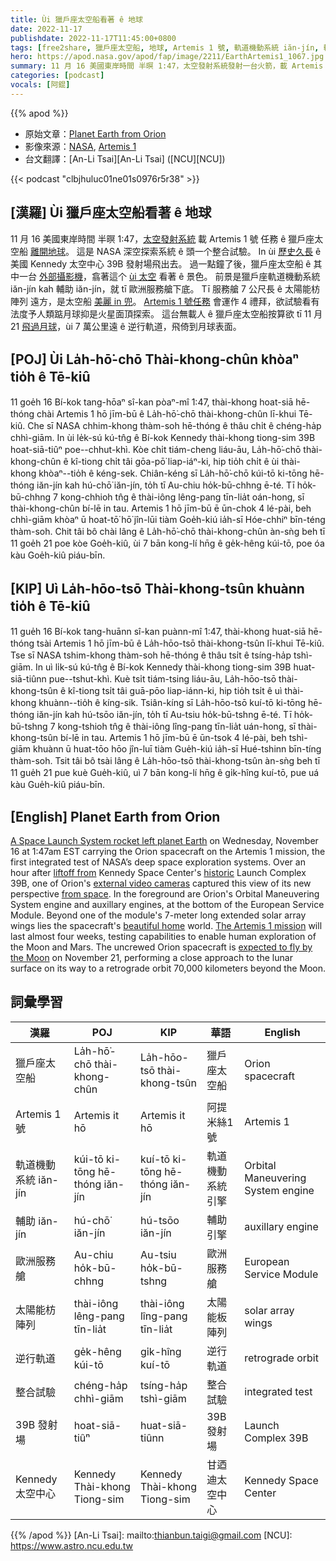 ```yaml
---
title: Ùi 獵戶座太空船看著 ê 地球
date: 2022-11-17
publishdate: 2022-11-17T11:45:00+0800
tags: [free2share, 獵戶座太空船, 地球, Artemis 1 號, 軌道機動系統 iăn-jín, 輔助 iăn-jín, 歐洲服務艙, 太陽能枋陣列, 逆行軌道, 整合試驗, 39B 發射場, Kennedy 太空中心]
hero: https://apod.nasa.gov/apod/fap/image/2211/EarthArtemis1_1067.jpg
summary: 11 月 16 美國東岸時間 半暝 1:47，太空發射系統發射一台火箭，載 Artemis 1 號 任務 ê 獵戶座太空船離開地球，這是 NASA 深空探索系統 ê 頭一个整合試驗。
categories: [podcast]
vocals: [阿錕]
---
```


{{% apod %}}

- 原始文章：[Planet Earth from Orion](https://apod.nasa.gov/apod/ap221117.html)
- 影像來源：[NASA](https://www.nasa.gov/), [Artemis 1](https://www.nasa.gov/artemis-1)
- 台文翻譯：[An-Li Tsai][An-Li Tsai] ([NCU][NCU])

{{< podcast "clbjhuluc01ne01s0976r5r38" >}}

## [漢羅] Ùi 獵戶座太空船看著 ê 地球
11 月 16 美國東岸時間 半暝 1:47，[太空發射系統][A Space Launch System rocket left planet Earth] 載 Artemis 1 號 任務 ê 獵戶座太空船 [離開地球][liftoff from]。
這是 NASA 深空探索系統 ê 頭一个整合試驗。
In ùi [歷史久長][historic] ê 美國 Kennedy 太空中心 39B 發射場飛出去。
過一點鐘了後，獵戶座太空船 ê 其中一台 [外部攝影機][external video cameras]，翕著這个 [ùi 太空][from space] 看著 ê 景色。
前景是獵戶座軌道機動系統 iăn-jín kah 輔助 iăn-jín，就 tī 歐洲服務艙下底。
Tī 服務艙 7 公尺長 ê 太陽能枋陣列 遠方，是太空船 [美麗 in 兜][beautiful home]。
[Artemis 1 號任務][The Artemis 1 mission] 會運作 4 禮拜，欲試驗看有法度予人類踮月球抑是火星面頂探索。
這台無載人 ê 獵戶座太空船按算欲 tī 11 月 21 [飛過月球][expected to fly by the Moon]，ùi 7 萬公里遠 ê 逆行軌道，飛倚到月球表面。




## [POJ] Ùi La̍h-hō͘-chō Thài-khong-chûn khòaⁿ tio̍h ê Tē-kiû
11 goe̍h 16 Bí-kok tang-hōaⁿ sî-kan pòaⁿ-mî 1:47, thài-khong hoat-siā hē-thóng chài Artemis 1 hō jīm-bū ê La̍h-hō͘-chō thài-khong-chûn lī-khui Tē-kiû.
Che sī NASA chhim-khong thàm-soh hē-thóng ê thâu chi̍t ê chéng-ha̍p chhì-giām.
In ùi le̍k-sú kú-tn̂g ê Bí-kok Kennedy thài-khong tiong-sim 39B hoat-siā-tiûⁿ poe--chhut-khì.
Kòe chi̍t tiám-cheng liáu-āu, La̍h-hō͘-chō thài-khong-chûn ê kî-tiong chi̍t tâi gōa-pō͘ liap-iáⁿ-ki, hip tio̍h chi̍t ê ùi thài-khong khòaⁿ--tio̍h ê kéng-sek.
Chiân-kéng sī La̍h-hō͘-chō kúi-tō ki-tōng hē-thóng iăn-jín kah hú-chō͘ iăn-jín, to̍h tī Au-chiu ho̍k-bū-chhng ē-té.
Tī ho̍k-bū-chhng 7 kong-chhioh tn̂g ê thài-iông lêng-pang tīn-lia̍t oán-hong, sī thài-khong-chûn bí-lē in tau.
Artemis 1 hō jīm-bū ē ūn-chok 4 lé-pài, beh chhì-giām khòaⁿ ū hoat-tō͘ hō͘ jîn-lūi tiàm Goe̍h-kiú ia̍h-sī Hóe-chhiⁿ bīn-téng thàm-soh.
Chit tâi bô chài lâng ê La̍h-hō͘-chō thài-khong-chûn àn-sǹg beh tī 11 goe̍h 21 poe kòe Goe̍h-kiû, ùi 7 bān kong-lí hn̄g ê ge̍k-hêng kúi-tō, poe óa kàu Goe̍h-kiû piáu-bīn.


## [KIP] Uì La̍h-hōo-tsō Thài-khong-tsûn khuànn tio̍h ê Tē-kiû
11 gue̍h 16 Bí-kok tang-huānn sî-kan puànn-mî 1:47, thài-khong huat-siā hē-thóng tsài Artemis 1 hō jīm-bū ê La̍h-hōo-tsō thài-khong-tsûn lī-khui Tē-kiû.
Tse sī NASA tshim-khong thàm-soh hē-thóng ê thâu tsi̍t ê tsíng-ha̍p tshì-giām.
In uì li̍k-sú kú-tn̂g ê Bí-kok Kennedy thài-khong tiong-sim 39B huat-siā-tiûnn pue--tshut-khì.
Kuè tsi̍t tiám-tsing liáu-āu, La̍h-hōo-tsō thài-khong-tsûn ê kî-tiong tsi̍t tâi guā-pōo liap-iánn-ki, hip tio̍h tsi̍t ê uì thài-khong khuànn--tio̍h ê kíng-sik.
Tsiân-kíng sī La̍h-hōo-tsō kuí-tō ki-tōng hē-thóng iăn-jín kah hú-tsōo iăn-jín, to̍h tī Au-tsiu ho̍k-bū-tshng ē-té.
Tī ho̍k-bū-tshng 7 kong-tshioh tn̂g ê thài-iông lîng-pang tīn-lia̍t uán-hong, sī thài-khong-tsûn bí-lē in tau.
Artemis 1 hō jīm-bū ē ūn-tsok 4 lé-pài, beh tshì-giām khuànn ū huat-tōo hōo jîn-luī tiàm Gue̍h-kiú ia̍h-sī Hué-tshinn bīn-tíng thàm-soh.
Tsit tâi bô tsài lâng ê La̍h-hōo-tsō thài-khong-tsûn àn-sǹg beh tī 11 gue̍h 21 pue kuè Gue̍h-kiû, uì 7 bān kong-lí hn̄g ê gi̍k-hîng kuí-tō, pue uá kàu Gue̍h-kiû piáu-bīn.



## [English] Planet Earth from Orion
[A Space Launch System rocket left planet Earth][A Space Launch System rocket left planet Earth] on Wednesday, November 16 at 1:47am EST carrying the Orion spacecraft on the Artemis 1 mission, the first integrated test of NASA’s deep space exploration systems.
Over an hour after [liftoff from][liftoff from] Kennedy Space Center's [historic][historic] Launch Complex 39B, one of Orion's [external video cameras][external video cameras] captured this view of its new perspective [from space][from space].
In the foreground are Orion's Orbital Maneuvering System engine and auxillary engines, at the bottom of the European Service Module.
Beyond one of the module's 7-meter long extended solar array wings lies the spacecraft's [beautiful home][beautiful home] world.
[The Artemis 1 mission][The Artemis 1 mission] will last almost four weeks, testing capabilities to enable human exploration of the Moon and Mars.
The uncrewed Orion spacecraft is [expected to fly by the Moon][expected to fly by the Moon] on November 21, performing a close approach to the lunar surface on its way to a retrograde orbit 70,000 kilometers beyond the Moon.

## 詞彙學習

|漢羅|POJ|KIP|華語|English|
|-|-|-|-|-|
|獵戶座太空船|La̍h-hō͘-chō thài-khong-chûn|La̍h-hōo-tsō thài-khong-tsûn|獵戶座太空船|Orion spacecraft|
|Artemis 1 號|Artemis it hō|Artemis it hō|阿提米絲1號|Artemis 1|
|軌道機動系統 iăn-jín|kúi-tō ki-tōng hē-thóng iăn-jín|kuí-tō ki-tōng hē-thóng iăn-jín|軌道機動系統引擎|Orbital Maneuvering System engine|
|輔助 iăn-jín|hú-chō͘ iăn-jín|hú-tsōo iăn-jín|輔助引擎|auxillary engine|
|歐洲服務艙|Au-chiu ho̍k-bū-chhng|Au-tsiu ho̍k-bū-tshng|歐洲服務艙|European Service Module|
|太陽能枋陣列|thài-iông lêng-pang tīn-lia̍t|thài-iông lîng-pang tīn-lia̍t|太陽能板陣列|solar array wings|
|逆行軌道|ge̍k-hêng kúi-tō|gi̍k-hîng kuí-tō|逆行軌道|retrograde orbit|
|整合試驗|chéng-ha̍p chhì-giām|tsíng-ha̍p tshì-giām|整合試驗|integrated test|
|39B 發射場|hoat-siā-tiûⁿ|huat-siā-tiûnn|39B 發射場|Launch Complex 39B|
|Kennedy 太空中心|Kennedy Thài-khong Tiong-sim|Kennedy Thài-khong Tiong-sim|甘迺迪太空中心|Kennedy Space Center|

{{% /apod %}}
[An-Li Tsai]: mailto:thianbun.taigi@gmail.com
[NCU]: https://www.astro.ncu.edu.tw

[copyright]: https://apod.nasa.gov/apod/fap/lib/about_apod.html#srapply
[License]: https://creativecommons.org/licenses/by/2.0/


[A Space Launch System rocket left planet Earth]:https://www.nasa.gov/press-release/liftoff-nasa-s-artemis-i-mega-rocket-launches-orion-to-moon
[liftoff from]:https://www.flickr.com/photos/nasahqphoto/sets/72177720297400430/
[historic]:https://www.nasa.gov/feature/55-years-ago-apollo-4-the-first-flight-of-the-saturn-v
[external video cameras]:https://www.nasa.gov/feature/nasa-s-artemis-i-cameras-to-offer-new-views-of-orion-earth-moon
[from space]:https://www.nasa.gov/content/artemis-1-video-gallery
[beautiful home]:https://earthobservatory.nasa.gov/
[The Artemis 1 mission]:https://www.nasa.gov/specials/artemis-i/
[expected to fly by the Moon]:https://www.nasa.gov/image-feature/artemis-i-map
